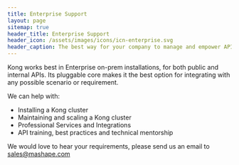```yaml
---
title: Enterprise Support
layout: page
sitemap: true
header_title: Enterprise Support
header_icon: /assets/images/icons/icn-enterprise.svg
header_caption: The best way for your company to manage and empower APIs
---
```


Kong works best in Enterprise on-prem installations, for both public and internal APIs. Its pluggable core makes it the best option for integrating with any possible scenario or requirement.

We can help with:

* Installing a Kong cluster
* Maintaining and scaling a Kong cluster
* Professional Services and Integrations
* API training, best practices and technical mentorship

We would love to hear your requirements, please send us an email to <a href="mailto: sales@mashape.com">sales@mashape.com</a>
